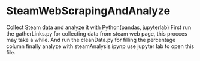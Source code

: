 # SteamWebScrapingAndAnalyze
Collect Steam data and analyze it with Python(pandas, jupyterlab)
First run the gatherLinks.py for collecting data from steam web page, this procces may take a while.
And run the cleanData.py for filling the percentage column
finally analyze with steamAnalysis.ipynp use jupyter lab to open this file.
